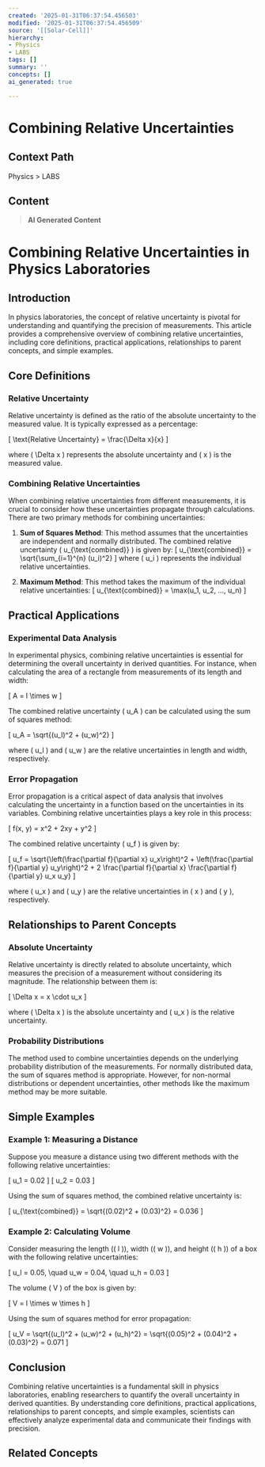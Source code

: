 ```yaml
---
created: '2025-01-31T06:37:54.456503'
modified: '2025-01-31T06:37:54.456509'
source: '[[Solar-Cell]]'
hierarchy:
- Physics
- LABS
tags: []
summary: ''
concepts: []
ai_generated: true

---
```


# Combining Relative Uncertainties

## Context Path
Physics > LABS

## Content
> **AI Generated Content**
 # Combining Relative Uncertainties in Physics Laboratories

## Introduction

In physics laboratories, the concept of relative uncertainty is pivotal for understanding and quantifying the precision of measurements. This article provides a comprehensive overview of combining relative uncertainties, including core definitions, practical applications, relationships to parent concepts, and simple examples.

## Core Definitions

### Relative Uncertainty

Relative uncertainty is defined as the ratio of the absolute uncertainty to the measured value. It is typically expressed as a percentage:

\[ \text{Relative Uncertainty} = \frac{\Delta x}{x} \]

where \( \Delta x \) represents the absolute uncertainty and \( x \) is the measured value.

### Combining Relative Uncertainties

When combining relative uncertainties from different measurements, it is crucial to consider how these uncertainties propagate through calculations. There are two primary methods for combining uncertainties:

1. **Sum of Squares Method**: This method assumes that the uncertainties are independent and normally distributed. The combined relative uncertainty \( u_{\text{combined}} \) is given by:
   \[ u_{\text{combined}} = \sqrt{\sum_{i=1}^{n} (u_i)^2} \]
   where \( u_i \) represents the individual relative uncertainties.

2. **Maximum Method**: This method takes the maximum of the individual relative uncertainties:
   \[ u_{\text{combined}} = \max(u_1, u_2, ..., u_n) \]

## Practical Applications

### Experimental Data Analysis

In experimental physics, combining relative uncertainties is essential for determining the overall uncertainty in derived quantities. For instance, when calculating the area of a rectangle from measurements of its length and width:

\[ A = l \times w \]

The combined relative uncertainty \( u_A \) can be calculated using the sum of squares method:

\[ u_A = \sqrt{(u_l)^2 + (u_w)^2} \]

where \( u_l \) and \( u_w \) are the relative uncertainties in length and width, respectively.

### Error Propagation

Error propagation is a critical aspect of data analysis that involves calculating the uncertainty in a function based on the uncertainties in its variables. Combining relative uncertainties plays a key role in this process:

\[ f(x, y) = x^2 + 2xy + y^2 \]

The combined relative uncertainty \( u_f \) is given by:

\[ u_f = \sqrt{\left(\frac{\partial f}{\partial x} u_x\right)^2 + \left(\frac{\partial f}{\partial y} u_y\right)^2 + 2 \frac{\partial f}{\partial x} \frac{\partial f}{\partial y} u_x u_y} \]

where \( u_x \) and \( u_y \) are the relative uncertainties in \( x \) and \( y \), respectively.

## Relationships to Parent Concepts

### Absolute Uncertainty

Relative uncertainty is directly related to absolute uncertainty, which measures the precision of a measurement without considering its magnitude. The relationship between them is:

\[ \Delta x = x \cdot u_x \]

where \( \Delta x \) is the absolute uncertainty and \( u_x \) is the relative uncertainty.

### Probability Distributions

The method used to combine uncertainties depends on the underlying probability distribution of the measurements. For normally distributed data, the sum of squares method is appropriate. However, for non-normal distributions or dependent uncertainties, other methods like the maximum method may be more suitable.

## Simple Examples

### Example 1: Measuring a Distance

Suppose you measure a distance using two different methods with the following relative uncertainties:

\[ u_1 = 0.02 \]
\[ u_2 = 0.03 \]

Using the sum of squares method, the combined relative uncertainty is:

\[ u_{\text{combined}} = \sqrt{(0.02)^2 + (0.03)^2} = 0.036 \]

### Example 2: Calculating Volume

Consider measuring the length (\( l \)), width (\( w \)), and height (\( h \)) of a box with the following relative uncertainties:

\[ u_l = 0.05, \quad u_w = 0.04, \quad u_h = 0.03 \]

The volume \( V \) of the box is given by:

\[ V = l \times w \times h \]

Using the sum of squares method for error propagation:

\[ u_V = \sqrt{(u_l)^2 + (u_w)^2 + (u_h)^2} = \sqrt{(0.05)^2 + (0.04)^2 + (0.03)^2} = 0.071 \]

## Conclusion

Combining relative uncertainties is a fundamental skill in physics laboratories, enabling researchers to quantify the overall uncertainty in derived quantities. By understanding core definitions, practical applications, relationships to parent concepts, and simple examples, scientists can effectively analyze experimental data and communicate their findings with precision.

## Related Concepts
